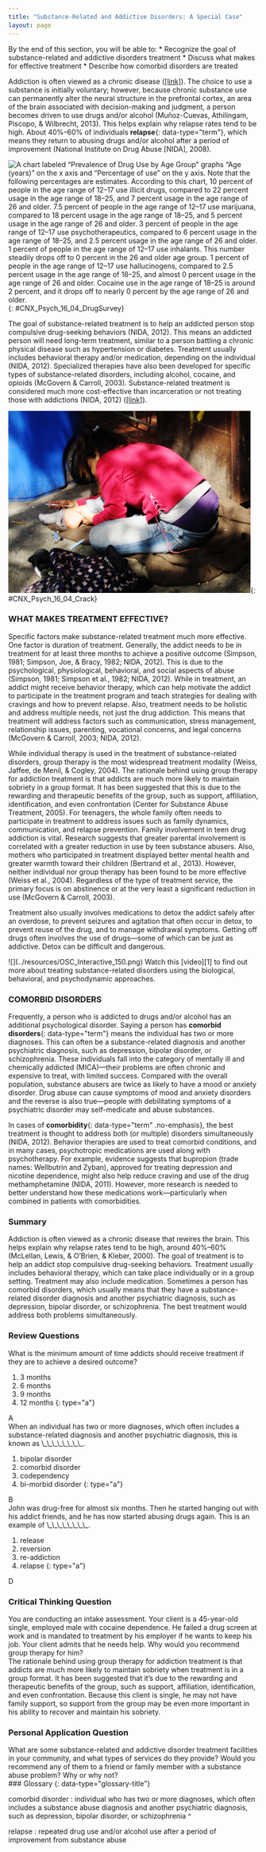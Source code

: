 ```yaml
---
title: "Substance-Related and Addictive Disorders: A Special Case"
layout: page
---
```



<div data-type="abstract" markdown="1">
By the end of this section, you will be able to:
* Recognize the goal of substance-related and addictive disorders treatment
* Discuss what makes for effective treatment
* Describe how comorbid disorders are treated

</div>

Addiction is often viewed as a chronic disease ([\[link\]](#CNX_Psych_16_04_DrugSurvey)). The choice to use a substance is initially voluntary; however, because chronic substance use can permanently alter the neural structure in the prefrontal cortex, an area of the brain associated with decision-making and judgment, a person becomes driven to use drugs and/or alcohol (Muñoz-Cuevas, Athilingam, Piscopo, &amp; Wilbrecht, 2013). This helps explain why relapse rates tend to be high. About 40%–60% of individuals **relapse**{: data-type="term"}, which means they return to abusing drugs and/or alcohol after a period of improvement (National Institute on Drug Abuse \[NIDA\], 2008).

 ![A chart labeled &#x201C;Prevalence of Drug Use by Age Group&#x201D; graphs &#x201C;Age (years)&#x201D; on the x axis and &#x201C;Percentage of use&#x201D; on the y axis. Note that the following percentages are estimates. According to this chart, 10 percent of people in the age range of 12&#x2013;17 use illicit drugs, compared to 22 percent usage in the age range of 18&#x2013;25, and 7 percent usage in the age range of 26 and older. 7.5 percent of people in the age range of 12&#x2013;17 use marijuana, compared to 18 percent usage in the age range of 18&#x2013;25, and 5 percent usage in the age range of 26 and older. 3 percent of people in the age range of 12&#x2013;17 use psychotherapeutics, compared to 6 percent usage in the age range of 18&#x2013;25, and 2.5 percent usage in the age range of 26 and older. 1 percent of people in the age range of 12&#x2013;17 use inhalants. This number steadily drops off to 0 percent in the 26 and older age group. 1 percent of people in the age range of 12&#x2013;17 use hallucinogens, compared to 2.5 percent usage in the age range of 18&#x2013;25, and almost 0 percent usage in the age range of 26 and older. Cocaine use in the age range of 18&#x2013;25 is around 2 percent, and it drops off to nearly 0 percent by the age range of 26 and older.](../resources/CNX_Psych_16_04_DrugSurvey.jpg "The National Survey on Drug Use and Health shows trends in prevalence of various drugs for ages 12&#x2013;17, 18&#x2013;25, and 26 or older."){: #CNX_Psych_16_04_DrugSurvey}

The goal of substance-related treatment is to help an addicted person stop compulsive drug-seeking behaviors (NIDA, 2012). This means an addicted person will need long-term treatment, similar to a person battling a chronic physical disease such as hypertension or diabetes. Treatment usually includes behavioral therapy and/or medication, depending on the individual (NIDA, 2012). Specialized therapies have also been developed for specific types of substance-related disorders, including alcohol, cocaine, and opioids (McGovern &amp; Carroll, 2003). Substance-related treatment is considered much more cost-effective than incarceration or not treating those with addictions (NIDA, 2012) ([\[link\]](#CNX_Psych_16_04_Crack)).

 ![A photograph shows a person injecting heroin intravenously with a hypodermic needle into her ankle.](../resources/CNX_Psych_16_04_Crack.jpg "Substance use and abuse costs the United States over $600 billion a year (NIDA, 2012). This addict is using heroin. (credit: &quot;jellymc - urbansnaps&quot;/Flickr)"){: #CNX_Psych_16_04_Crack}

### WHAT MAKES TREATMENT EFFECTIVE?

Specific factors make substance-related treatment much more effective. One factor is duration of treatment. Generally, the addict needs to be in treatment for at least three months to achieve a positive outcome (Simpson, 1981; Simpson, Joe, &amp; Bracy, 1982; NIDA, 2012). This is due to the psychological, physiological, behavioral, and social aspects of abuse (Simpson, 1981; Simpson et al., 1982; NIDA, 2012). While in treatment, an addict might receive behavior therapy, which can help motivate the addict to participate in the treatment program and teach strategies for dealing with cravings and how to prevent relapse. Also, treatment needs to be holistic and address multiple needs, not just the drug addiction. This means that treatment will address factors such as communication, stress management, relationship issues, parenting, vocational concerns, and legal concerns (McGovern &amp; Carroll, 2003; NIDA, 2012).

While individual therapy is used in the treatment of substance-related disorders, group therapy is the most widespread treatment modality (Weiss, Jaffee, de Menil, &amp; Cogley, 2004). The rationale behind using group therapy for addiction treatment is that addicts are much more likely to maintain sobriety in a group format. It has been suggested that this is due to the rewarding and therapeutic benefits of the group, such as support, affiliation, identification, and even confrontation (Center for Substance Abuse Treatment, 2005). For teenagers, the whole family often needs to participate in treatment to address issues such as family dynamics, communication, and relapse prevention. Family involvement in teen drug addiction is vital. Research suggests that greater parental involvement is correlated with a greater reduction in use by teen substance abusers. Also, mothers who participated in treatment displayed better mental health and greater warmth toward their children (Bertrand et al., 2013). However, neither individual nor group therapy has been found to be more effective (Weiss et al., 2004). Regardless of the type of treatment service, the primary focus is on abstinence or at the very least a significant reduction in use (McGovern &amp; Carroll, 2003).

Treatment also usually involves medications to detox the addict safely after an overdose, to prevent seizures and agitation that often occur in detox, to prevent reuse of the drug, and to manage withdrawal symptoms. Getting off drugs often involves the use of drugs—some of which can be just as addictive. Detox can be difficult and dangerous.

<div data-type="note" data-has-label="true" class="psychology link-to-learning" data-label="Link to Learning" markdown="1">
<span data-type="media" id="eip-idm118785904" data-alt=""> ![](../resources/OSC_Interactive_150.png) </span>
Watch this [video][1] to find out more about treating substance-related disorders using the biological, behavioral, and psychodynamic approaches.

</div>

### COMORBID DISORDERS

Frequently, a person who is addicted to drugs and/or alcohol has an additional psychological disorder. Saying a person has **comorbid disorders**{: data-type="term"} means the individual has two or more diagnoses. This can often be a substance-related diagnosis and another psychiatric diagnosis, such as depression, bipolar disorder, or schizophrenia. These individuals fall into the category of mentally ill and chemically addicted (MICA)—their problems are often chronic and expensive to treat, with limited success. Compared with the overall population, substance abusers are twice as likely to have a mood or anxiety disorder. Drug abuse can cause symptoms of mood and anxiety disorders and the reverse is also true—people with debilitating symptoms of a psychiatric disorder may self-medicate and abuse substances.

In cases of **comorbidity**{: data-type="term" .no-emphasis}, the best treatment is thought to address both (or multiple) disorders simultaneously (NIDA, 2012). Behavior therapies are used to treat comorbid conditions, and in many cases, psychotropic medications are used along with psychotherapy. For example, evidence suggests that bupropion (trade names: Wellbutrin and Zyban), approved for treating depression and nicotine dependence, might also help reduce craving and use of the drug methamphetamine (NIDA, 2011). However, more research is needed to better understand how these medications work—particularly when combined in patients with comorbidities.

### Summary

Addiction is often viewed as a chronic disease that rewires the brain. This helps explain why relapse rates tend to be high, around 40%–60% (McLellan, Lewis, &amp; O’Brien, &amp; Kleber, 2000). The goal of treatment is to help an addict stop compulsive drug-seeking behaviors. Treatment usually includes behavioral therapy, which can take place individually or in a group setting. Treatment may also include medication. Sometimes a person has comorbid disorders, which usually means that they have a substance-related disorder diagnosis and another psychiatric diagnosis, such as depression, bipolar disorder, or schizophrenia. The best treatment would address both problems simultaneously.

### Review Questions

<div data-type="exercise">
<div data-type="problem" markdown="1">
What is the minimum amount of time addicts should receive treatment if they are to achieve a desired outcome?

1.  3 months
2.  6 months
3.  9 months
4.  12 months
{: type="a"}

</div>
<div data-type="solution" markdown="1">
A

</div>
</div>

<div data-type="exercise">
<div data-type="problem" markdown="1">
When an individual has two or more diagnoses, which often includes a substance-related diagnosis and another psychiatric diagnosis, this is known as \_\_\_\_\_\_\_\_.

1.  bipolar disorder
2.  comorbid disorder
3.  codependency
4.  bi-morbid disorder
{: type="a"}

</div>
<div data-type="solution" markdown="1">
B

</div>
</div>

<div data-type="exercise">
<div data-type="problem" markdown="1">
John was drug-free for almost six months. Then he started hanging out with his addict friends, and he has now started abusing drugs again. This is an example of \_\_\_\_\_\_\_\_.

1.  release
2.  reversion
3.  re-addiction
4.  relapse
{: type="a"}

</div>
<div data-type="solution" markdown="1">
D

</div>
</div>

### Critical Thinking Question

<div data-type="exercise">
<div data-type="problem" markdown="1">
You are conducting an intake assessment. Your client is a 45-year-old single, employed male with cocaine dependence. He failed a drug screen at work and is mandated to treatment by his employer if he wants to keep his job. Your client admits that he needs help. Why would you recommend group therapy for him?

</div>
<div data-type="solution" markdown="1">
The rationale behind using group therapy for addiction treatment is that addicts are much more likely to maintain sobriety when treatment is in a group format. It has been suggested that it’s due to the rewarding and therapeutic benefits of the group, such as support, affiliation, identification, and even confrontation. Because this client is single, he may not have family support, so support from the group may be even more important in his ability to recover and maintain his sobriety.

</div>
</div>

### Personal Application Question

<div data-type="exercise">
<div data-type="problem" markdown="1">
What are some substance-related and addictive disorder treatment facilities in your community, and what types of services do they provide? Would you recommend any of them to a friend or family member with a substance abuse problem? Why or why not?

</div>
</div>

<div data-type="glossary" markdown="1">
### Glossary
{: data-type="glossary-title"}

comorbid disorder
: individual who has two or more diagnoses, which often includes a substance abuse diagnosis and another psychiatric diagnosis, such as depression, bipolar disorder, or schizophrenia
^

relapse
: repeated drug use and/or alcohol use after a period of improvement from substance abuse

</div>



[1]: http://openstaxcollege.org/l/subdisorder
